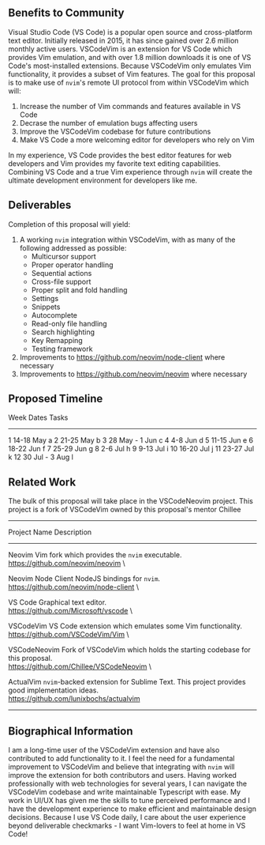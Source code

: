 ## Benefits to Community

Visual Studio Code (VS Code) is a popular open source and cross-platform text editor.
Initially released in 2015, it has since gained over 2.6 million monthly active users.
VSCodeVim is an extension for VS Code which provides Vim emulation,
and with over 1.8 million downloads it is one of VS Code's most-installed extensions.
Because VSCodeVim only emulates Vim functionality, it provides a subset of Vim features.
The goal for this proposal is to make use of `nvim`'s remote UI protocol from within VSCodeVim which will:

1. Increase the number of Vim commands and features available in VS Code
2. Decrase the number of emulation bugs affecting users
3. Improve the VSCodeVim codebase for future contributions
4. Make VS Code a more welcoming editor for developers who rely on Vim

In my experience, VS Code provides the best editor features for web developers and Vim provides my favorite text editing capabilities.
Combining VS Code and a true Vim experience through `nvim` will create the ultimate development environment for developers like me.

## Deliverables

Completion of this proposal will yield:

1. A working `nvim` integration within VSCodeVim, with as many of the following addressed as possible:
    - Multicursor support
    - Proper operator handling
    - Sequential actions
    - Cross-file support
    - Proper split and fold handling
    - Settings
    - Snippets
    - Autocomplete
    - Read-only file handling
    - Search highlighting
    - Key Remapping
    - Testing framework
2. Improvements to https://github.com/neovim/node-client where necessary
3. Improvements to https://github.com/neovim/neovim where necessary

## Proposed Timeline

Week   Dates          Tasks
------ -------------- ------
1      14-18 May      a
2      21-25 May      b
3      28 May - 1 Jun c
4      4-8 Jun        d
5      11-15 Jun      e
6      18-22 Jun      f
7      25-29 Jun      g
8      2-6 Jul        h
9      9-13 Jul       i
10     16-20 Jul      j
11     23-27 Jul      k
12     30 Jul - 3 Aug l

## Related Work

The bulk of this proposal will take place in the VSCodeNeovim project.
This project is a fork of VSCodeVim owned by this proposal's mentor Chillee

---------------------- ----------------------------------------------------------
Project Name           Description
---------------------- ----------------------------------------------------------
Neovim                 Vim fork which provides the `nvim` executable. \
                       https://github.com/neovim/neovim \

Neovim Node Client     NodeJS bindings for `nvim`. \
                       https://github.com/neovim/node-client \

VS Code                Graphical text editor. \
                       https://github.com/Microsoft/vscode \

VSCodeVim              VS Code extension which emulates some Vim functionality. \
                       https://github.com/VSCodeVim/Vim \

VSCodeNeovim           Fork of VSCodeVim which holds the starting codebase for this proposal. \
                       https://github.com/Chillee/VSCodeNeovim \

ActualVim              `nvim`-backed extension for Sublime Text. This project provides good implementation ideas. \
                       https://github.com/lunixbochs/actualvim
---------------------- ----------------------------------------------------------

## Biographical Information

I am a long-time user of the VSCodeVim extension and have also contributed to add functionality to it.
I feel the need for a fundamental improvement to VSCodeVim and believe that integrating with `nvim` will improve the extension for both contributors and users.
Having worked professionally with web technologies for several years, I can navigate the VSCodeVim codebase and write maintainable Typescript with ease.
My work in UI/UX has given me the skills to tune perceived performance and I have the development experience to make efficient and maintainable design decisions.
Because I use VS Code daily, I care about the user experience beyond deliverable checkmarks - I want Vim-lovers to feel at home in VS Code!
